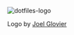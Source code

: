 ![dotfiles-logo](https://cloud.githubusercontent.com/assets/6104/11513776/06d0197a-9843-11e5-9c3b-d6a369316cdc.png)

Logo by [Joel Glovier](https://github.com/jglovier/dotfiles-logo)
